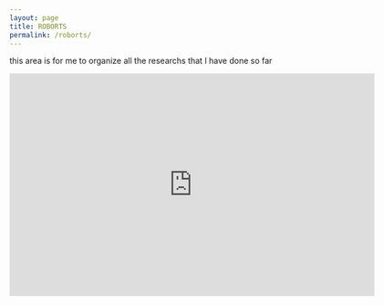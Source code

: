 ```yaml
---
layout: page
title: ROBORTS
permalink: /roborts/
---
```


this area is for me to organize all the researchs that I have done so far 

<!-- [<img src="/assets/img/roborts_original.png" width="400" height="270" onmouseover="this.src='/assets/img/roborts_modified.png'" width="400" height="270" onmouseout="this.src='/assets/img/roborts_original.png'" />](/roborts/) -->
<!-- <div class='embed-container'> -->
  <!-- <iframe title="YouTube video player" width="640" height="390" src="https://www.youtube.com/watch?v=oJdBfSafWjM" frameborder="0" allowfullscreen></iframe>
</div> -->
<!-- {% youtube "https://www.youtube.com/watch?v=oJdBfSafWjM" %} -->
<div class='embed-container'>
  <iframe title="YouTube video player" width="640" height="390" src="https://www.youtube.com/watch?v=oJdBfSafWjM" frameborder="0" allowfullscreen></iframe>
</div>